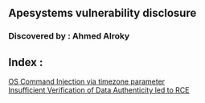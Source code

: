 ## Apesystems vulnerability disclosure 
### Discovered by  : Ahmed Alroky


## Index : 
[OS Command Injection via timezone parameter](os_command_injection.md)  
[Insufficient Verification of Data Authenticity led to RCE](Insufficient_Verification_of_Data_Authenticity.MD)
